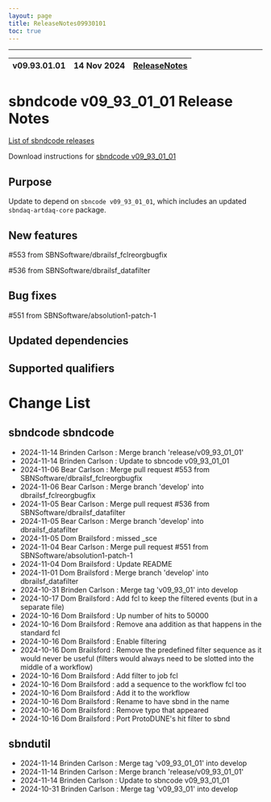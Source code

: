 ```yaml
---
layout: page
title: ReleaseNotes09930101
toc: true
---
```


-----------------------------------------------------------------------------
| v09.93.01.01 | 14 Nov 2024 | [ReleaseNotes](ReleaseNotes09930101.html) |
| --- | --- | --- |



sbndcode v09_93_01_01 Release Notes
=======================================================================================

[List of sbndcode releases](List_of_SBND_code_releases.html)

Download instructions for [sbndcode v09_93_01_01](http://scisoft.fnal.gov/scisoft/bundles/sbnd/v09_93_01_01/sbndcode-v09_93_01_01.html)

Purpose
---------------------------------------------------
Update to depend on `sbncode v09_93_01_01`, which includes an updated `sbndaq-artdaq-core` package.

New features
---------------------------------------------------
#553 from SBNSoftware/dbrailsf_fclreorgbugfix

#536 from SBNSoftware/dbrailsf_datafilter

Bug fixes
---------------------------------------------------
#551 from SBNSoftware/absolution1-patch-1

Updated dependencies
---------------------------------------------------

Supported qualifiers
---------------------------------------------------

Change List
==========================================

sbndcode sbndcode
---------------------------------------------------

* 2024-11-14  Brinden Carlson : Merge branch 'release/v09_93_01_01'
* 2024-11-14  Brinden Carlson : Update to sbncode v09_93_01_01
* 2024-11-06  Bear Carlson : Merge pull request #553 from SBNSoftware/dbrailsf_fclreorgbugfix
* 2024-11-06  Bear Carlson : Merge branch 'develop' into dbrailsf_fclreorgbugfix
* 2024-11-05  Bear Carlson : Merge pull request #536 from SBNSoftware/dbrailsf_datafilter
* 2024-11-05  Bear Carlson : Merge branch 'develop' into dbrailsf_datafilter
* 2024-11-05  Dom Brailsford : missed _sce
* 2024-11-04  Bear Carlson : Merge pull request #551 from SBNSoftware/absolution1-patch-1
* 2024-11-04  Dom Brailsford : Update README
* 2024-11-01  Dom Brailsford : Merge branch 'develop' into dbrailsf_datafilter
* 2024-10-31  Brinden Carlson : Merge tag 'v09_93_01' into develop
* 2024-10-17  Dom Brailsford : Add fcl to keep the filtered events (but in a separate file)
* 2024-10-16  Dom Brailsford : Up number of hits to 50000
* 2024-10-16  Dom Brailsford : Remove ana addition as that happens in the standard fcl
* 2024-10-16  Dom Brailsford : Enable filtering
* 2024-10-16  Dom Brailsford : Remove the predefined filter sequence as it would never be useful (filters would always need to be slotted into the middle of a workflow)
* 2024-10-16  Dom Brailsford : Add filter to job fcl
* 2024-10-16  Dom Brailsford : add a sequence to the workflow fcl too
* 2024-10-16  Dom Brailsford : Add it to the workflow
* 2024-10-16  Dom Brailsford : Rename to have sbnd in the name
* 2024-10-16  Dom Brailsford : Remove typo that appeared
* 2024-10-16  Dom Brailsford : Port ProtoDUNE's hit filter to sbnd

sbndutil 
---------------------------------------------------

* 2024-11-14  Brinden Carlson : Merge tag 'v09_93_01_01' into develop
* 2024-11-14  Brinden Carlson : Merge branch 'release/v09_93_01_01'
* 2024-11-14  Brinden Carlson : Update to sbncode v09_93_01_01
* 2024-10-31  Brinden Carlson : Merge tag 'v09_93_01' into develop
